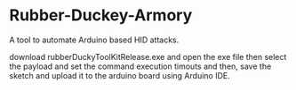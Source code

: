 # Rubber-Duckey-Armory
A tool to automate Arduino based HID attacks.

download rubberDuckyToolKitRelease.exe and open the exe file
then select the payload and set the command execution timouts and then, 
save the sketch and upload it to the arduino board using
Arduino IDE.
